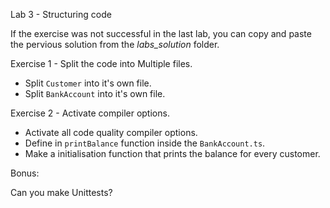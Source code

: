 Lab 3 - Structuring code

If the exercise was not successful in the last lab, you can copy and paste the pervious solution from the *labs_solution* folder.

Exercise 1 - Split the code into Multiple files.

- Split `Customer` into it's own file.
- Split `BankAccount` into it's own file.

Exercise 2 - Activate compiler options.

- Activate all code quality compiler options.
- Define in `printBalance` function inside the `BankAccount.ts`.
- Make a initialisation function that prints the balance for every customer.

Bonus:

Can you make Unittests?